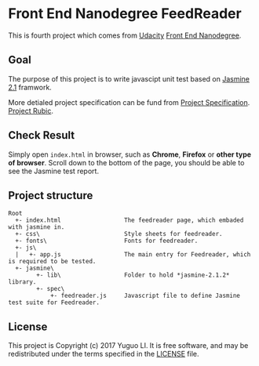 # Front End Nanodegree FeedReader

This is fourth project which comes from [Udacity](https://udacity.com/) [Front End Nanodegree](https://www.udacity.com/course/--nd001-cn-advanced).

## Goal
The purpose of this project is to write javascipt unit test based on [Jasmine 2.1](https://jasmine.github.io/2.1/introduction) framwork.

More detialed project specification can be fund from [Project Specification](PROJECT-SPECIFICATION.md). [Project Rubic](https://review.udacity.com/#!/rubrics/18/view). 

## Check Result
Simply open ```index.html``` in browser, such as **Chrome**, **Firefox** or **other type of browser**. Scroll down to the bottom of the page, you should be able to see the Jasmine test report.

## Project structure
```
Root
  +- index.html                  The feedreader page, which embaded with jasmine in.
  +- css\                        Style sheets for feedreader.
  +- fonts\                      Fonts for feedreader.
  +- js\
  |   +- app.js                  The main entry for Feedreader, which is required to be tested.
  +- jasmine\
        +- lib\                  Folder to hold *jasmine-2.1.2* library.
        +- spec\
            +- feedreader.js     Javascript file to define Jasmine test suite for Feedreader.
```
## License
This project is Copyright (c) 2017 Yuguo LI. It is free software, and may be redistributed under the terms specified in the [LICENSE](LICENSE) file.